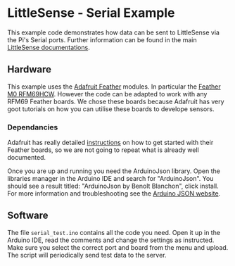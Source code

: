 # LittleSense - Serial Example
This example code demonstrates how data can be sent to LittleSense via the Pi's Serial ports. Further information can be found in the main [LittleSense documentations](http://littlesense.readthedocs.io).

## Hardware
This example uses the [Adafruit Feather](https://www.adafruit.com/feather) modules. In particular the [Feather M0 RFM69HCW](https://www.adafruit.com/product/3177]). However the code can be adapted to work with any RFM69 Feather boards. We chose these boards because Adafruit has very goot tutorials on how you can utilise these boards to develope sensors.

### Dependancies
Adafruit has really detailed [instructions](https://learn.adafruit.com/adafruit-feather-m0-radio-with-rfm69-packet-radio/overview) on how to get started with their Feather boards, so we are not going to repeat what is already well documented.

Once you are up and running you need the ArduinoJson library. Open the libraries manager in the Arduino IDE and search for "ArduinoJson". You should see a result titled: "ArduinoJson by Benolt Blanchon", click install. For more information and troubleshooting see the [Arduino JSON website](https://arduinojson.org/doc/installation/).

## Software
The file `serial_test.ino` contains all the code you need. Open it up in the Arduino IDE, read the comments and change the settings as instructed. Make sure you select the correct port and board from the menu and upload. The script will periodically send test data to the server. 
